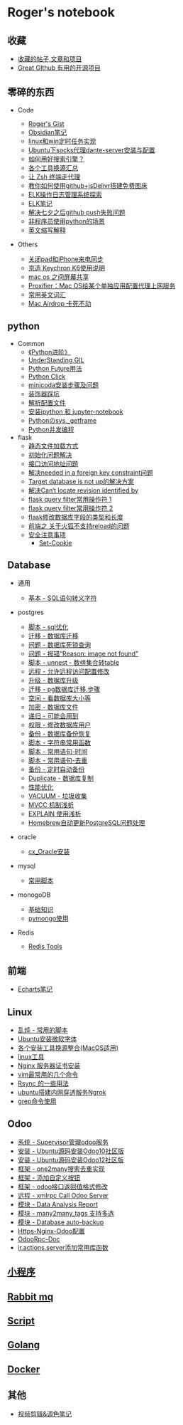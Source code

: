 
# Roger's notebook

## 收藏
- [收藏的帖子,文章和项目](categories/favourites.md)
- [Great GIthub 有用的开源项目](notebook/great_github/index.md)

## 零碎的东西

- Code
    - [Roger's Gist](https://gist.github.com/RRRoger)
    - [Obsidian笔记](obsidian_tips.md)
    - [linux和win定时任务实现](notebook/trivial/linux和win定时任务实现.md)
    - [Ubuntu下socks代理dante-server安装与配置](notebook/trivial/Ubuntu下socks代理dante-server安装与配置.md)
    - [如何用好搜索引擎？](notebook/trivial/search_egine_cmd.md)
    - [各个工具换源汇总](各个工具换源汇总.md)
    - [让 Zsh 终端走代理](notebook/trivial/zsh_use_proxy.md)
    - [教你如何使用github+jsDelivr搭建免费图床](https://www.cnblogs.com/starry-skys/p/13905766.html)
    - [ELK操作日志管理系统探索](notebook/elk/ELK日志管理系统探索.md)
    - [ELK笔记](notebook/elk/ELK笔记.md)
    - [解决七夕之后github push失败问题](notebook/trivial/github_push_err.md)
    - [非程序员使用python的场景](notebook/python/非程序员使用python的场景.md)
    - [英文缩写解释](notebook/trivial/英文缩写解释.md)

- Others
    - [关闭pad和iPhone来电同步](notebook/trivial/关闭pad和iPhone来电同步.md)
    - [京造 Keychron K6使用说明](https://cdn.jsdelivr.net/gh/ihatebeans/images@main/img/IMG_2998.jpg)
    - [mac os 之间屏幕共享](notebook/trivial/macos之间屏幕共享.md)
    - [Proxifier：Mac OS给某个单独应用配置代理上网服务](notebook/trivial/Proxifier使用.md)
    - [常用英文词汇](notebook/trivial/vocabulary.md)
    - [Mac Airdrop 卡死不动](notebook/trivial/Mac_Airdrop_卡死不动.md)


## python

- Common
    - [《Python进阶》](https://py.eastlakeside.cn)
    - [UnderStanding GIL](static/pdf/UnderstandingGIL.pdf)
    - [Python Future用法](notebook/python/python_future.md)
    - [Python Click](notebook/python/python_click.md)
    - [minicoda安装步骤及问题](notebook/python/minicoda安装步骤及问题.md)
    - [装饰器踩坑](notebook/python/python装饰器.md)
    - [解析配置文件](notebook/python/解析配置文件.md)
    - [安装ipython 和 jupyter-notebook](notebook/python/安装ipython&jupyter-notebook-python2.md)
    - [Pythonのsys._getframe](notebook/python/sys._getframe.md)
    - [Python并发编程](notebook/python/Python并发编程.md)
- flask
    - [静态文件加载方式](notebook/python/flask/静态文件加载)
    - [初始化问题解决](notebook/python/flask/初始化问题解决)
    - [接口访问地址问题](notebook/python/flask/接口访问地址问题)
    - [解决needed in a foreign key constraint问题](notebook/python/flask/解决needed_in_a_foreign_key_constraint问题)
    - [Target database is not up的解决方案](notebook/python/flask/Target_database_is_not_up的解决方案)
    - [解决Can‘t locate revision identified by](notebook/python/flask/解决Can‘t_locate_revision_identified_by)
    - [flask query filter常用操作符 1](https://www.cnblogs.com/why957/p/9151011.html)
    - [flask query filter常用操作符 2](https://blog.csdn.net/m0_38061194/article/details/79295773)
    - [flask修改数据库字段的类型和长度](notebook/python/flask/flask修改数据库字段的类型和长度)
    - [前端之 关于火狐不支持reload的问题](notebook/python/flask/前端之关于火狐不支持reload的问题)
    - [安全注意事项](https://dormousehole.readthedocs.io/en/latest/security.html#id1)
        - [Set-Cookie](https://dormousehole.readthedocs.io/en/latest/security.html#set-cookie)

## Database
- 通用
    - [基本 - SQL语句转义字符](notebook/database/sql_escape.md)

- postgres
    - [脚本 - sql优化](notebook/database/sql优化.md)
    - [迁移 - 数据库迁移](notebook/database/postgres/数据库迁移.md)
    - [问题 - 数据库死锁查询](notebook/database/postgres/数据库死锁查询.md)
    - [问题 - 报错“Reason: image not found”](notebook/database/postgres/image_not_found.md)
    - [脚本 - unnest - 数组集合转table](notebook/database/postgres/数组集合转table.md)
    - [远程 - 允许远程访问配置修改](notebook/database/postgres/允许远程访问配置修改.md)
    - [升级 - 数据库升级](notebook/database/postgres/数据库升级.md)
    - [迁移 - pg数据库迁移,步骤](notebook/database/postgres/pg数据库迁移,步骤.md)
    - [空间 - 看数据库大小等](notebook/database/postgres/看数据库大小等.md)
    - [加密 - 数据库文件](notebook/database/postgres/数据库文件.md)
    - [递归 - 可能会用到](notebook/database/postgres/可能会用到.md)
    - [权限 - 修改数据库用户](notebook/database/postgres/修改数据库用户.md)
    - [备份 - 数据库备份恢复](notebook/database/postgres/数据库备份恢复.md)
    - [脚本 - 字符串常用函数](notebook/database/postgres/字符串常用函数.md)
    - [脚本 - 常用语句-时间](notebook/database/postgres/常用语句-时间.md)
    - [脚本 - 常用语句-去重](notebook/database/postgres/常用语句-去重.md)
    - [备份 - 定时自动备份](notebook/database/postgres/定时自动备份.md)
    - [Duplicate - 数据库复制](notebook/database/postgres/数据库复制.md)
    - [性能优化](notebook/database/postgres/性能优化.md)
    - [VACUUM - 垃圾收集](notebook/database/postgres/vacuum.md)
    - [MVCC 机制浅析](http://mysql.taobao.org/monthly/2017/10/01/)
    - [EXPLAIN 使用浅析](notebook/database/postgres/explain.md)
    - [Homebrew自动更新PostgreSQL问题处理](notebook/database/postgres/Homebrew自动更新PostgreSQL问题处理.md)
    
- oracle
    - [cx_Oracle安装](notebook/database/oracle/cx_Oracle安装.md)

- mysql
    - [常用脚本](notebook/database/mysql/mysql_script.md)

- monogoDB
    - [基础知识](notebook/database/mongodb/基础知识.md)
    - [pymongo使用](notebook/database/mongodb/pymongo使用.md)

- Redis
    - [Redis Tools](https://github.com/RRRoger/RRRoger.github.io/blob/master/notebook/database/redis/redis_tools.py)

## 前端
- [Echarts笔记](notebook/Echarts/echarts_note1.md)

## Linux
- [乱炖 - 常用的脚本](notebook/linux/乱炖.md)
- [Ubuntu安装微软字体](notebook/linux/Ubuntu安装微软字体.md)
- [各个安装工具换源整合(MacOS适用)](notebook/linux/ubuntu换源)
- [linux工具](notebook/linux/tools)
- [Nginx 服务器证书安装](notebook/linux/nginx_ssl_set_up)
- [vim最常用的几个命令](notebook/linux/vim最常用的命令.md)
- [Rsync 的一些用法](notebook/linux/Rsync的一些用法.md)
- [ubuntu搭建内网穿透服务Ngrok](notebook/linux/ubuntu搭建内网穿透服务Ngrok.md)
- [grep命令使用](notebook/linux/grep命令使用.md)

## Odoo
- [系统 - Supervisor管理odoo服务](notebook/odoo/Supervisor管理odoo服务.md)
- [安装 - Ubuntu源码安装Odoo10社区版](notebook/odoo/Ubuntu源码安装Odoo10社区版.md)
- [安装 - Ubuntu源码安装Odoo12社区版](notebook/odoo/Ubuntu源码安装Odoo12社区版.md)
- [框架 - one2many搜索去重实现](notebook/odoo/[odoo]one2many搜索去重实现.md)
- [框架 - 添加自定义按钮](https://github.com/RRRoger/odoo_addons/tree/master/tree_view_button/readme.md)
- [框架 - odoo接口返回值格式修改](notebook/odoo/odoo接口返回值格式修改.md)
- [远程 - xmlrpc Call Odoo Server](https://github.com/RRRoger/odoo_addons/tree/master/odoo_xmlrpc/README.md)
- [模块 - Data Analysis Report](https://github.com/RRRoger/odoo_addons/tree/master/hs_query)
- [模块 - many2many_tags 支持多选](https://www.odoo.com/fr_FR/forum/aide-1/question/widget-many2many-tags-with-multi-select-90671)
- [模块 - Database auto-backup](https://www.odoo.com/apps/modules/12.0/auto_backup/)
- [Https-Nginx-Odoo配置](notebook/odoo/https_nginx_setting.md)
- [OdooRpc-Doc](https://pythonhosted.org/OdooRPC/tutorials.html)
- [ir.actions.server添加常用库函数](notebook/odoo/ir_actions_server_enhance.md)

## [小程序](categories/weapp.md)
## [Rabbit mq](categories/rabbitmq.md)
## [Script](categories/scripts.md)
## [Golang](categories/golang.md)
## [Docker](categories/docker.md)
## 其他
- [视频剪辑&调色笔记](categories/视频剪辑笔记.md)



